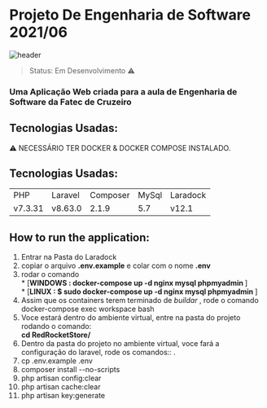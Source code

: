 # Projeto De Engenharia de Software 2021/06
![header](https://user-images.githubusercontent.com/38620899/106385660-2de04b00-63b0-11eb-9747-843cdc397c76.PNG)

> Status: Em Desenvolvimento ⚠️

### Uma Aplicação Web criada para a aula de Engenharia de Software da Fatec de Cruzeiro 

## Tecnologias Usadas:

⚠️ NECESSÁRIO TER DOCKER & DOCKER COMPOSE INSTALADO.

## Tecnologias Usadas:

<table>
  <tr>
    <td>PHP</td>
    <td>Laravel</td>
    <td>Composer</td>
    <td>MySql</td>
    <td>Laradock</td>
  </tr>
  <tr>
    <td>v7.3.31</td>
    <td>v8.63.0</td>
    <td>2.1.9</td>
    <td>5.7</td>
    <td>v12.1</td>
  </tr>
</table>

## How to run the application:

1) Entrar na Pasta do Laradock
2) copiar o arquivo <b>.env.example</b> e colar com o nome <b>.env</b>
3) rodar o comando <br> * [<b>WINDOWS : docker-compose up -d nginx mysql phpmyadmin </b>] <br> * [<b>LINUX : $ sudo docker-compose up -d nginx mysql phpmyadmin </b>]
4) Assim que os containers terem terminado de *buildar* , rode o comando <br> docker-compose exec workspace bash
5) Voce estará dentro do ambiente virtual, entre na pasta do projeto rodando o comando: <br> <b> cd RedRocketStore/ </b>
6) Dentro da pasta do projeto no ambiente virtual, voce fará a configuração do laravel, rode os comandos:: .
7) cp .env.example .env
8) composer install --no-scripts
9) php artisan config:clear
10) php artisan cache:clear
11) php artisan key:generate


